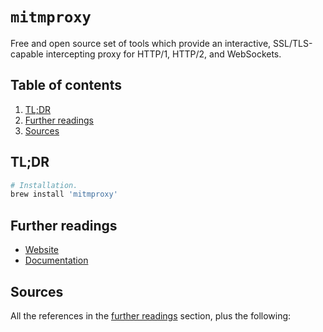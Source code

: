# `mitmproxy`

Free and open source set of tools which provide an interactive, SSL/TLS-capable intercepting proxy for HTTP/1, HTTP/2, and WebSockets.

## Table of contents <!-- omit in toc -->

1. [TL;DR](#tldr)
1. [Further readings](#further-readings)
1. [Sources](#sources)

## TL;DR

```sh
# Installation.
brew install 'mitmproxy'
```

## Further readings

- [Website]
- [Documentation]

## Sources

All the references in the [further readings] section, plus the following:

<!-- project's references -->
[documentation]: https://docs.mitmproxy.org/stable/
[website]: https://mitmproxy.org/

<!-- in-article references -->
[further readings]: #further-readings

<!-- internal references -->
<!-- external references -->
